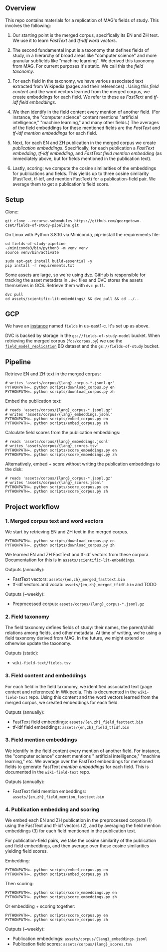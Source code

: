## Overview

This repo contains materials for a replication of MAG's fields of study. This involves the following:

1. Our starting point is the merged corpus, specifically its EN and ZH text. We use it to learn _FastText_ and _tf-idf
   word vectors_.

2. The second fundamental input is a taxonomy that defines fields of study, in a hierarchy of broad areas like
   "computer science" and more granular subfields like "machine learning". We derived this taxonomy from MAG. For
   current purposes it's static. We call this the _field taxonomy_.

3. For each field in the taxonomy, we have various associated text extracted from Wikipedia (pages and their references)
   . Using this _field content_ and the word vectors learned from the merged corpus, we create embeddings for each
   field. We refer to these as _FastText_ and _tf-idf field embeddings_.

4. We then identify in the field content every mention of another field. (For instance, the "computer science" content
   mentions "artificial intelligence," "machine learning," and many other fields.) The averages of the field embeddings
   for these mentioned fields are the _FastText_ and _tf-idf mention embeddings_ for each field.

5. Next, for each EN and ZH publication in the merged corpus we create _publication embeddings_. Specifically, for each
   publication a _FastText embedding_, _tf-idf embedding_, and _FastText field mention embedding_ (as immediately above,
   but for fields mentioned in the publication text).

6. Lastly, scoring: we compute the cosine similarities of the embeddings for publications and fields. This yields up to
   three cosine similarity (FastText, tf-idf, and mention FastText) for a publication-field pair. We average them to get
   a publication's field score.

## Setup

Clone:

```shell
git clone --recurse-submodules https://github.com/georgetown-cset/fields-of-study-pipeline.git
```

On Linux with Python 3.8.10 via Miniconda, pip-install the requirements file:

```shell
cd fields-of-study-pipeline
~/miniconda3/bin/python3 -m venv venv
source venv/bin/activate

sudo apt-get install build-essential -y
pip install -r requirements.txt
```

Some assets are large, so we're using [dvc](https://dvc.org/doc/start). 
GitHub is responsible for tracking the asset metadata in `.dvc` files and DVC stores the assets themselves in GCS.
Retrieve them with `dvc pull`.

```shell
dvc pull
cd assets/scientific-lit-embeddings/ && dvc pull && cd ../..
```

## GCP

We have an [instance](https://console.cloud.google.com/compute/instancesDetail/zones/us-east1-c/instances/fields?project=gcp-cset-projects)
named `fields` in us-east1-c. It's set up as above.

DVC is backed by storage in the `gs://fields-of-study-model` bucket. 
When retrieving the merged corpus (`fos/corpus.py`) we use the 
[`field_model_replication`](https://console.cloud.google.com/bigquery?project=gcp-cset-projects&p=gcp-cset-projects&d=field_model_replication&page=dataset)
BQ dataset and the `gs://fields-of-study` bucket.

## Pipeline

Retrieve EN and ZH text in the merged corpus:

```shell
# writes 'assets/corpus/{lang}_corpus-*.jsonl.gz'
PYTHONPATH=. python scripts/download_corpus.py en
PYTHONPATH=. python scripts/download_corpus.py zh
```

Embed the publication text:

```shell
# reads 'assets/corpus/{lang}_corpus-*.jsonl.gz'
# writes 'assets/corpus/{lang}_embeddings.jsonl'
PYTHONPATH=. python scripts/embed_corpus.py en
PYTHONPATH=. python scripts/embed_corpus.py zh
```

Calculate field scores from the publication embeddings:

```shell
# reads 'assets/corpus/{lang}_embeddings.jsonl'
# writes 'assets/corpus/{lang}_scores.tsv'
PYTHONPATH=. python scripts/score_embeddings.py en
PYTHONPATH=. python scripts/score_embeddings.py zh
```

Alternatively, embed + score without writing the publication embeddings to the disk:

```shell
# reads 'assets/corpus/{lang}_corpus-*.jsonl.gz'
# writes 'assets/corpus/{lang}_scores.jsonl'
PYTHONPATH=. python scripts/score_corpus.py en
PYTHONPATH=. python scripts/score_corpus.py zh
```

## Project workflow

### 1. Merged corpus text and word vectors

We start by retrieving EN and ZH text in the merged corpus.

```shell
PYTHONPATH=. python scripts/download_corpus.py en
PYTHONPATH=. python scripts/download_corpus.py zh
```

We learned EN and ZH FastText and tf-idf vectors from these corpora. Documentation for this is
in `assets/scientific-lit-embeddings`.

Outputs (annually):

- FastText vectors: `assets/{en,zh}_merged_fasttext.bin`
- tf-idf vectors and vocab: `assets/{en,zh}_merged_tfidf.bin` and TODO

Outputs (~weekly):

- Preprocessed corpus: `assets/corpus/{lang}_corpus-*.jsonl.gz`

### 2. Field taxonomy

The field taxonomy defines fields of study: their names, the parent/child relations among fields, and other metadata. At
time of writing, we're using a field taxonomy derived from MAG. In the future, we might extend or otherwise update the
taxonomy.

Outputs (static):

- `wiki-field-text/fields.tsv`

### 3. Field content and embeddings

For each field in the field taxonomy, we identified associated text (page content and references) in Wikipedia. This is
documented in the `wiki-field-text` repo. Using this content and the word vectors learned from the merged corpus, we
created embeddings for each field.

Outputs (annually):

- FastText field embeddings: `assets/{en,zh}_field_fasttext.bin`
- tf-idf field embeddings: `assets/{en,zh}_field_tfidf.bin`

### 3. Field mention embeddings

We identify in the field content every mention of another field. For instance, the "computer science" content mentions "
artificial intelligence," "machine learning," etc. We average over the FastText embeddings for mentioned fields to
generate FastText _mention embeddings_ for each field. This is documented in the `wiki-field-text` repo.

Outputs (annually):

- FastText field mention embeddings: `assets/{en,zh}_field_mention_fasttext.bin`

### 4. Publication embedding and scoring

We embed each EN and ZH publication in the preprocessed corpora (1) using the FastText and tf-idf vectors (2), and by
averaging the field mention embeddings (3) for each field mentioned in the publication text.

For publication-field pairs, we take the cosine similarity of the publication and field embeddings, and then average
over these cosine similarities yielding field scores.

Embedding:

```shell
PYTHONPATH=. python scripts/embed_corpus.py en
PYTHONPATH=. python scripts/embed_corpus.py zh
```

Then scoring:

```shell
PYTHONPATH=. python scripts/score_embeddings.py en
PYTHONPATH=. python scripts/score_embeddings.py zh
```

Or embedding + scoring together:

```shell
PYTHONPATH=. python scripts/score_corpus.py en
PYTHONPATH=. python scripts/score_corpus.py zh
```

Outputs (~weekly):

- Publication embeddings: `assets/corpus/{lang}_embeddings.jsonl`
- Publication field scores: `assets/corpus/{lang}_scores.tsv`

